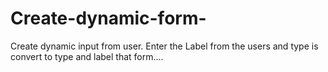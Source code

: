 # Create-dynamic-form-
Create dynamic input from user. Enter the Label from the users and type is convert to type and label that form....
